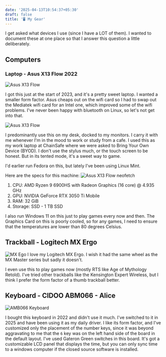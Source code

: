 ```yaml
---
date: '2025-04-13T10:54:37+05:30'
draft: false
title: '🖥️ My Gear'
---
```


I get asked what devices I use (since I have a LOT of them). I wanted to document these at one place so that I answer this question a little deliberately.

## Computers

### Laptop - Asus X13 Flow 2022

![Asus X13 Flow](/images/laptop_x13_flow_product_image.png)

I got this just at the start of 2023, and it's a pretty sweet laptop. I wanted a smaller form factor. Asus cheaps out on the wifi card so I had to swap out the Mediatek wifi card for an Intel one, which improved some of the wifi problems. I've never been happy with bluetooth on Linux, so let's not get into that.

![Asus X13 Flow](/images/laptop_x13_flow.jpg)

I predominantly use this on my desk, docked to my monitors. I carry it with me whenever I'm in the mood to work or study from a cafe. I used this as my work laptop at ChainSafe where we were asked to Bring Your Own Device (BYOD). I don't use the stylus much, or the touch screen to be honest. But in its tented mode, it's a sweet way to game.

I'd earlier run Fedora on this, but lately I've been using Linux Mint.

Here are the specs for this machine:
![Asus X13 Flow neofetch](/images/neofetch_x13_flow.png)

1. CPU: AMD Ryzen 9 6900HS with Radeon Graphics (16 core) @ 4.935 GHz
2. GPU: NVIDIA GeForce RTX 3050 Ti Mobile
3. RAM: 32 GiB
4. Storage: SSD - 1 TB SSD

I also run Windows 11 on this just to play games every now and then. The Graphics Card on this is poorly cooled, so for any games, I need to ensure that the temperatures are lower than 80 degrees Celsius.

## Trackball - Logitech MX Ergo

![MX Ego](/images/trackball_logitech_mx_ergo.jpg)
I love my Logitech MX Ergo. I wish it had the same wheel as the MX Master series but sadly it doesn't.

I even use this to play games now (mostly RTS like Age of Mythology Retold). I've tried other trackballs like the Kensington Expert Wireless, but I think I prefer the form factor of a thumb trackball better.

## Keyboard - CIDOO ABM066 - Alice

![AMB066 Keyboard](/images/keeb_abm066.jpg)

I bought this keyboard in 2022 and didn't use it much. I've switched to it in 2025 and have been using it as my daily driver. I like its form factor, and I've customized only the placement of the number keys, since it was beyond aggravating to me that the `6` key was on the left hand side of the board in the default layout. I've used Gateron Green switches in this board. It's got a customizable LCD panel that displays the time, but you can only sync time to a windows computer if the closed source software is installed.
